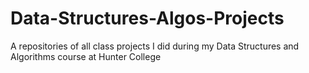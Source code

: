 # Data-Structures-Algos-Projects
A repositories of all class projects I did during my Data Structures and Algorithms course at Hunter College
